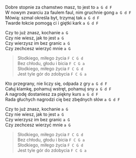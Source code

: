 Dobre stopnie za chamstwo masz, to jest to          `a G d F`  
W nowym zwarciu za faulem faul, nim gruchnie gong    `a G d F`  
Mówią: szmal określa byt, trzymaj tak                `a G d F`  
Twarde łokcie pomogą ci i giętki kark                `a G d F`  

Czy to już znasz, kochanie                           `a G`  
Czy nie wiesz, jak to jest                           `a G`  
Czy wierzysz im bez granic                           `a G`  
Czy zechcesz wierzyć mnie                            `a G`  

>Słodkiego, miłego życia                              `F C G d`  
>Bez chłodu, głodu i bicia                            `F C G a`  
>Słodkiego, miłego życia                              `F C G d`  
>Jest tyle gór do zdobycia                            `F C G a`  

Kto przegrany, nie liczy się, odpada z gry           `a G d F`  
Całuj klamkę, pohamuj wstręt, pohamuj sny            `a G d F`  
A nagrodę dostaniesz za piękny kurs                  `a G d F`  
Rada głuchych nagrodzi cię bez zbędnych słów         `a G d F`  

Czy to już znasz, kochanie                           `a G`  
Czy nie wiesz, jak to jest                           `a G`  
Czy wierzysz im bez granic                           `a G`  
Czy zechcesz wierzyć mnie                            `a G`  

>Słodkiego, miłego życia                              `F C G d`  
>Bez chłodu, głodu i bicia                            `F C G a`  
>Słodkiego, miłego życia                              `F C G d`  
>Jest tyle gór do zdobycia                            `F C G a`  

